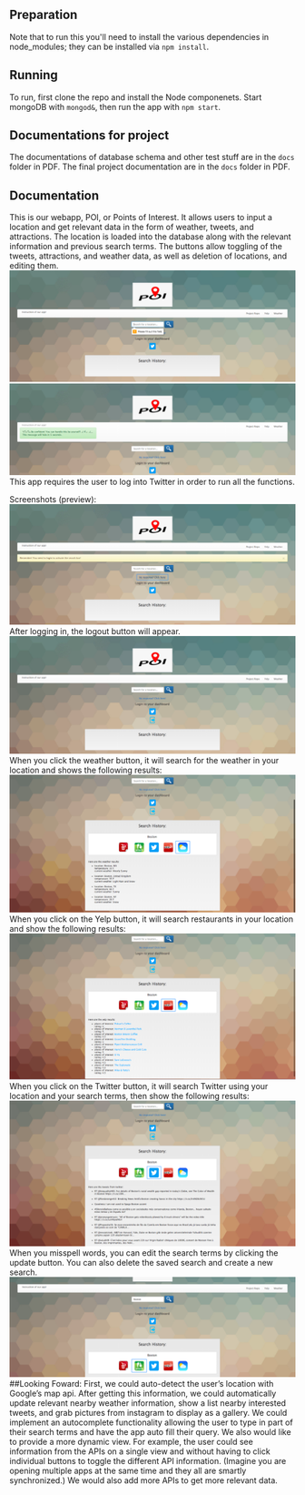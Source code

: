 ## Preparation
Note that to run this you'll need to install the various dependencies in node_modules; they can be installed via `npm install`.
## Running
To run, first clone the repo and install the Node componenets. Start mongoDB with `mongod&`, then run the app with `npm start`.
## Documentations for project
The documentations of database schema and other test stuff are in the `docs` folder in PDF.
The final project documentation are in the `docs` folder in PDF.
## Documentation
This is our webapp, POI, or Points of Interest.  It allows users to input a location and get relevant data in the form of weather, tweets, and attractions. The location is loaded into the database along with the relevant information and previous search terms. The buttons allow toggling of the tweets, attractions, and weather data, as well as deletion of locations, and editing them.
![image](https://github.com/TianyingTina/cs411/blob/master/public/images/Screenshot1.png)
![image](https://github.com/TianyingTina/cs411/blob/master/public/images/Screenshot2.png)
This app requires the user to log into Twitter in order to run all the functions.

Screenshots (preview):
![image](https://github.com/TianyingTina/cs411/blob/master/public/images/Screenshot3.png)
After logging in, the logout button will appear.
![image](https://github.com/TianyingTina/cs411/blob/master/public/images/Screenshot4.png)
When you click the weather button, it will search for the weather in your location and shows the following results:
![image](https://github.com/TianyingTina/cs411/blob/master/public/images/Screenshot5.png)
When you click on the Yelp button, it will search restaurants in your location and show the following results:
![image](https://github.com/TianyingTina/cs411/blob/master/public/images/Screenshot6.png)
When you click on the Twitter button, it will search Twitter using your location and your search terms, then show the following results:
![image](https://github.com/TianyingTina/cs411/blob/master/public/images/Screenshot7.png)
When you misspell words, you can edit the search terms by clicking the update button. You can also delete the saved search and create a new search.
![image](https://github.com/TianyingTina/cs411/blob/master/public/images/Screenshot8.png)
##Looking Foward:
First, we could auto-detect the user’s location with Google’s map api. After getting this information, we could automatically update relevant nearby weather information, show a list nearby interested tweets, and grab pictures from instagram to display as a gallery. We could implement an autocomplete functionality allowing the user to type in part of their search terms and have the app auto fill their query. We also would like to provide a more dynamic view. For example, the user could see information from the APIs on a single view and without having to click individual buttons to toggle the different API information. (Imagine you are opening multiple apps at the same time and they all are smartly synchronized.) We would also add more APIs to get more relevant data.  
